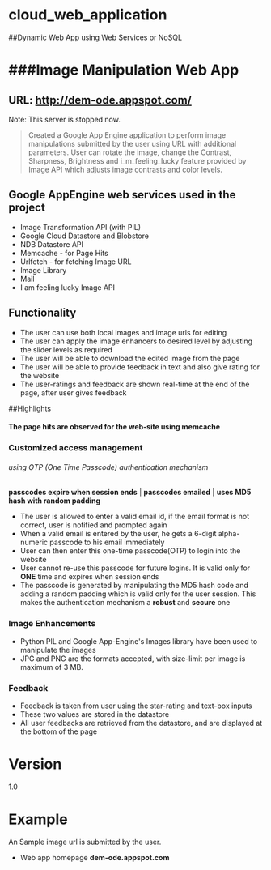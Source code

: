 # cloud_web_application

##Dynamic Web App using Web Services or NoSQL

###Image Manipulation Web App
==========================

URL: http://dem-ode.appspot.com/
------------------------------------
Note: This server is stopped now.  

> Created a Google App Engine application 
> to perform image manipulations submitted by the user
> using URL with additional parameters. User can rotate
> the image, change the Contrast, Sharpness, Brightness and
> i_m_feeling_lucky feature provided by Image API which adjusts
> image contrasts and color levels.

## Google AppEngine web services used in the project
 - Image Transformation API (with PIL)
 - Google Cloud Datastore and Blobstore
 - NDB Datastore API
 - Memcache - for Page Hits
 - Urlfetch - for fetching Image URL
 - Image Library
 - Mail
 - I am feeling lucky Image API

## Functionality
 - The user can use both local images and image urls for editing
 - The user can apply the image enhancers to desired level by adjusting the slider levels as required
 - The user will be able to download the edited image from the page
 - The user will be able to provide feedback in text and also give rating for the website
 - The user-ratings and feedback are shown real-time at the end of the page, after user gives feedback

##Highlights

#### The page hits are observed for the web-site using memcache

### Customized access management 
######  using OTP (One Time Passcode) authentication mechanism
**passcodes expire when session ends** | **passcodes emailed** | **uses MD5 hash with random padding**
- The user is allowed to enter a valid email id, if the email format is not correct, user is notified and prompted again
- When a valid email is entered by the user, he gets a 6-digit alpha-numeric passcode to his email immediately
- User can then enter this one-time passcode(OTP) to login into the website
- User cannot re-use this passcode for future logins. It is valid only for **ONE** time and expires when session ends
- The passcode is generated by manipulating the MD5 hash code and adding a random padding which is valid only for the user session. This makes the authentication mechanism a **robust** and **secure** one

### Image Enhancements
- Python PIL and Google App-Engine's Images library have been used to manipulate the images
- JPG and PNG are the formats accepted, with size-limit per image is maximum of 3 MB.

### Feedback
- Feedback is taken from user using the star-rating and text-box inputs
- These two values are stored in the datastore
- All user feedbacks are retrieved from the datastore, and are displayed at the bottom of the page

# Version
1.0

# Example
An Sample image url is submitted by the user.

 - Web app homepage
**dem-ode.appspot.com**



